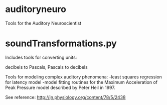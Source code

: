 # auditoryneuro
Tools for the Auditory Neuroscientist

# soundTransformations.py

Includes tools for converting units:

decibels to Pascals, Pascals to decibels

Tools for modeling complex auditory phenomena:
-least squares regression for latency model
-model fitting routines for the Maximum Acceleration of Peak Pressure model described by Peter Heil in 1997.

See reference: http://jn.physiology.org/content/78/5/2438
